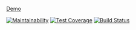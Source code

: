 <a href="http://acoustic-cry.surge.sh/">Demo</a>

[![Maintainability](https://api.codeclimate.com/v1/badges/0f6ac5b146d95df74099/maintainability)](https://codeclimate.com/github/Vadimusss/project-lvl3-s414/maintainability)
[![Test Coverage](https://api.codeclimate.com/v1/badges/0f6ac5b146d95df74099/test_coverage)](https://codeclimate.com/github/Vadimusss/project-lvl3-s414/test_coverage)
[![Build Status](https://travis-ci.org/Vadimusss/project-lvl3-s414.svg?branch=master)](https://travis-ci.org/Vadimusss/project-lvl3-s414)
